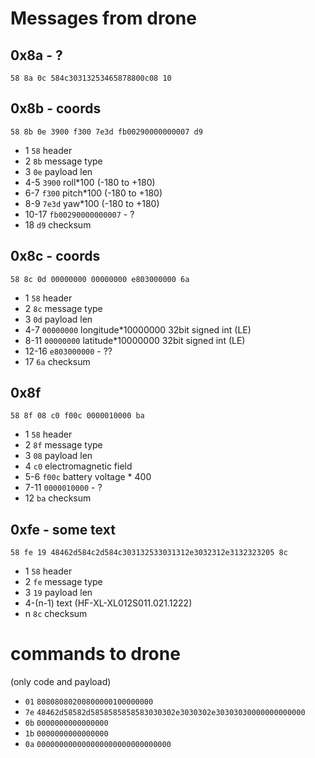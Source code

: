 # Messages from drone

## 0x8a - ?
`58 8a 0c 584c30313253465878800c08 10`

## 0x8b - coords
`58 8b 0e 3900 f300 7e3d fb00290000000007 d9`

* 1 `58` header
* 2 `8b` message type
* 3 `0e` payload len
* 4-5 `3900` roll*100 (-180 to +180)
* 6-7 `f300` pitch*100 (-180 to +180)
* 8-9 `7e3d` yaw*100 (-180 to +180)
* 10-17 `fb00290000000007` - ?
* 18 `d9` checksum

## 0x8c - coords
`58 8c 0d 00000000 00000000 e803000000 6a`
* 1 `58` header
* 2 `8c` message type
* 3 `0d` payload len
* 4-7 `00000000` longitude*10000000 32bit signed int (LE)
* 8-11 `00000000` latitude*10000000 32bit signed int (LE)
* 12-16 `e803000000` - ??
* 17 `6a` checksum

## 0x8f
`58 8f 08 c0 f00c 0000010000 ba`
* 1 `58` header
* 2 `8f` message type
* 3 `08` payload len
* 4 `c0` electromagnetic field
* 5-6 `f00c` battery voltage * 400
* 7-11 `0000010000` - ?
* 12 `ba` checksum

## 0xfe - some text
`58 fe 19 48462d584c2d584c303132533031312e3032312e3132323205 8c`
* 1 `58` header
* 2 `fe` message type
* 3 `19` payload len
* 4-(n-1) text (HF-XL-XL012S011.021.1222)
* n `8c` checksum


# commands to drone
(only code and payload)

* `01` `80808080200800000100000000`
* `7e` `48462d58582d5858585858583030302e3030302e30303030000000000000`
* `0b` `0000000000000000`
* `1b` `0000000000000000`
* `0a` `000000000000000000000000000000`
